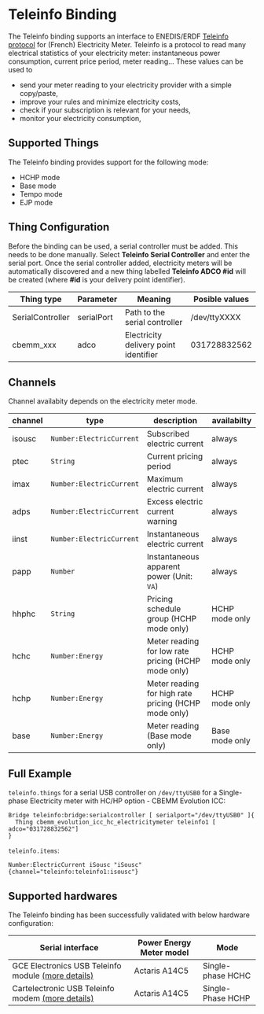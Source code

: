 # Teleinfo Binding

The Teleinfo binding supports an interface to ENEDIS/ERDF [Teleinfo protocol](http://www.linuxembarque.free.fr/electro/compt_energie/specifications_techniques_edf_teleinfo.pdf) for (French) Electricity Meter.
Teleinfo is a protocol to read many electrical statistics of your electricity meter: instantaneous power consumption, current price period, meter reading... 
These values can be used to

- send your meter reading to your electricity provider with a simple copy/paste,
- improve your rules and minimize electricity costs,
- check if your subscription is relevant for your needs,
- monitor your electricity consumption,

## Supported Things

The Teleinfo binding provides support for the following mode:

- HCHP mode
- Base mode
- Tempo mode
- EJP mode

## Thing Configuration

Before the binding can be used, a serial controller must be added. This needs to be done manually. Select __Teleinfo Serial Controller__ and enter the serial port. Once the serial controller added, electricity meters will be automatically discovered and a new thing labelled __Teleinfo ADCO #id__ will be created (where __#id__ is  your delivery point identifier).

| Thing type       | Parameter  | Meaning                               | Posible values |
|------------------|------------|---------------------------------------|----------------|
| SerialController | serialPort | Path to the serial controller         | /dev/ttyXXXX   |
| cbemm_xxx        | adco       | Electricity delivery point identifier | 031728832562   |

## Channels

Channel availabity depends on the electricity meter mode. 

| channel  | type                      | description                                          | availabilty    |
|----------|---------------------------|------------------------------------------------------|----------------|
| isousc   | `Number:ElectricCurrent`  | Subscribed electric current                          | always         |
| ptec     | `String`                  | Current pricing period                               | always         |
| imax     | `Number:ElectricCurrent`  | Maximum electric current                             | always         |
| adps     | `Number:ElectricCurrent`  | Excess electric current warning                      | always         |
| iinst    | `Number:ElectricCurrent`  | Instantaneous electric current                       | always         |
| papp     | `Number`                  | Instantaneous apparent power (Unit: `VA`)            | always         |
| hhphc    | `String`                  | Pricing schedule group (HCHP mode only)              | HCHP mode only |
| hchc     | `Number:Energy`           | Meter reading for low rate pricing (HCHP mode only)  | HCHP mode only |
| hchp     | `Number:Energy`           | Meter reading for high rate pricing (HCHP mode only) | HCHP mode only |
| base     | `Number:Energy`           | Meter reading (Base mode only)                       | Base mode only |

## Full Example

`teleinfo.things` for a serial USB controller on `/dev/ttyUSB0` for a Single-phase Electricity meter with HC/HP option - CBEMM Evolution ICC:

```
Bridge teleinfo:bridge:serialcontroller [ serialport="/dev/ttyUSB0" ]{
  Thing cbemm_evolution_icc_hc_electricitymeter teleinfo1 [ adco="031728832562"]
}
```

`teleinfo.items`: 


```
Number:ElectricCurrent iSousc "iSousc" {channel="teleinfo:teleinfo1:isousc"}
```

## Supported hardwares

The Teleinfo binding has been successfully validated with below hardware configuration:

| Serial interface | Power Energy Meter model    | Mode                   |
|----------|--------|------------------------------|
| GCE Electronics USB Teleinfo module [(more details)](http://gce-electronics.com/fr/usb/655-module-teleinfo-usb.html) | Actaris A14C5 | Single-phase HCHC  |
| Cartelectronic USB Teleinfo modem [(more details)](https://www.cartelectronic.fr/teleinfo-compteur-enedis/17-teleinfo-1-compteur-usb-rail-din-3760313520028.html) | Actaris A14C5 | Single-Phase HCHP |



